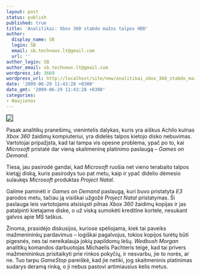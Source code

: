 ```yaml
---
layout: post
status: publish
published: true
title: 'Analitikai: Xbox 360 stabdo mažos talpos HDD'
author:
  display_name: SB
  login: SB
  email: sb.technews.lt@gmail.com
  url: ''
author_login: SB
author_email: sb.technews.lt@gmail.com
wordpress_id: 3669
wordpress_url: http://localhost/site/new/analitikai_xbox_360_stabdo_mazos_talpos_hdd/
date: '2009-06-29 11:43:28 +0300'
date_gmt: '2009-06-29 11:43:28 +0300'
categories:
- Naujienos
---
```

<div class="imgright"><img src="http://tbn1.google.com/images?q=tbn:upeNcQ0gdt5NGM:http://xboxer.tv/xbox360-60gb-hard-drive-august-15.jpg" border="1" /></div>
<p>Pasak analitikų pranešimų, vienintelis dalykas, kuris yra aiškus Achilo kulnas <i>Xbox 360</i> žaidimų kompiuteriui, yra didelės talpos kietojo disko nebuvimas. Vartotojai pripažįsta, kad tai tampa vis opesne problema, ypač po to, kai <i>Microsoft</i> pristatė dar vieną skaitmeninę platinimo paslaugą – <i>Games on Demand</i>.</p>
<p>Tiesa, jau pasirodė gandai, kad <i>Microsoft</i> ruošia net vieno terabaito talpos kietąjį diską, kuris pasirodys tuo pat metu, kaip ir ypač didelio dėmesio sulaukęs <i>Microsoft</i> produktas <i>Project Natal</i>.</p>
<p>Galime paminėti ir <i>Games on Demand</i> paslaugą, kuri buvo pristatyta <i>E3</i> parodos metu, tačiau ją visiškai užgožė <i>Project Natal</i> pristatymas. Ši paslauga leis vartotojams atsisiųsti pilnas <i>Xbox 360</i> žaidimų kopijas ir jas patalpinti kietajame diske, o už viską sumokėti kreditine kortele, nesukant galvos apie MS taškus. </p>
<p>Žinoma, prasidėjo diskusijos, kuriose spėliojama, kiek tai paveiks mažmenininkų pardavimus – logiškai pagalvojus, tokios kopijos turėtų būti pigesnės, nes tai nereikalauja jokių papildomų lėšų. <i>Wedbush Morgan</i> analitikų komandos darbuotojas Michaelis Pachteris teigė, kad tai privers mažmenininkus prisitaikyti prie rinkos pokyčių, ir nesvarbu, jie to norės, ar ne. Tuo tarpu <i>GameStop</i> pareiškė, kad jie netiki, jog skaitmeninis platinimas sudarys deramą rinką, o ji nebus pastovi artimiausius kelis metus.<br /></p>
